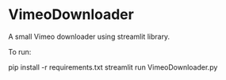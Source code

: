 # VimeoDownloader
A small Vimeo downloader using streamlit library.

To run:

pip install -r requirements.txt
streamlit run VimeoDownloader.py



